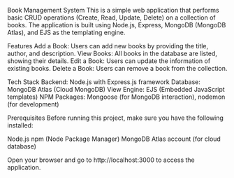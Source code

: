 Book Management System
This is a simple web application that performs basic CRUD operations (Create, Read, Update, Delete) on a collection of books. The application is built using Node.js, Express, MongoDB (MongoDB Atlas), and EJS as the templating engine.

Features
Add a Book: Users can add new books by providing the title, author, and description.
View Books: All books in the database are listed, showing their details.
Edit a Book: Users can update the information of existing books.
Delete a Book: Users can remove a book from the collection.

Tech Stack
Backend: Node.js with Express.js framework
Database: MongoDB Atlas (Cloud MongoDB)
View Engine: EJS (Embedded JavaScript templates)
NPM Packages: Mongoose (for MongoDB interaction), nodemon (for development)

Prerequisites
Before running this project, make sure you have the following installed:

Node.js
npm (Node Package Manager)
MongoDB Atlas account (for cloud database)

Open your browser and go to http://localhost:3000 to access the application.
